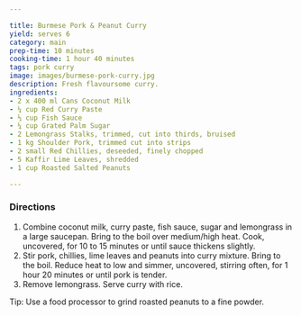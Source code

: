 ```yaml
---

title: Burmese Pork & Peanut Curry
yield: serves 6
category: main
prep-time: 10 minutes
cooking-time: 1 hour 40 minutes
tags: pork curry
image: images/burmese-pork-curry.jpg
description: Fresh flavoursome curry.
ingredients:
- 2 x 400 ml Cans Coconut Milk
- ¼ cup Red Curry Paste
- ⅓ cup Fish Sauce
- ¼ cup Grated Palm Sugar
- 2 Lemongrass Stalks, trimmed, cut into thirds, bruised
- 1 kg Shoulder Pork, trimmed cut into strips
- 2 small Red Chillies, deseeded, finely chopped
- 5 Kaffir Lime Leaves, shredded
- 1 cup Roasted Salted Peanuts

---
```


### Directions

1. Combine coconut milk, curry paste, fish sauce, sugar and lemongrass in a large saucepan. Bring to the boil over medium/high heat. Cook, uncovered, for 10 to 15 minutes or until sauce thickens slightly.
2. Stir pork, chillies, lime leaves and peanuts into curry mixture. Bring to the boil. Reduce heat to low and simmer, uncovered, stirring often, for 1 hour 20 minutes or until pork is tender.
3. Remove lemongrass. Serve curry with rice.

Tip: Use a food processor to grind roasted peanuts to a fine powder.